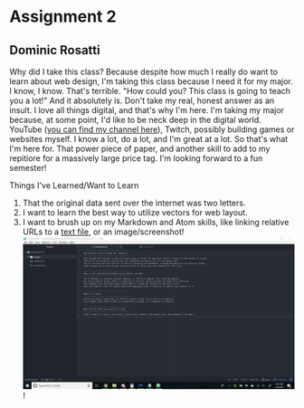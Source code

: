 # Assignment 2
## Dominic Rosatti

Why did I take this class? Because despite how much I really do want to learn about web design, I'm taking this class because I need it for my major.
I know, I know. That's terrible. "How could you? This class is going to teach you a lot!" And it absolutely is. Don't take my real, honest answer as an insult.
I love all things digital, and that's why I'm here. I'm taking my major because, at some point, I'd like to be neck deep in the digital world.
YouTube ([you can find my channel here](https://www.youtube.com/channel/UCRrJn2vk3nmOfRc1onvA8Gw)), Twitch, possibly building games or websites myself. I know a lot, do a lot, and I'm great at a lot. So that's what I'm here for.
That power piece of paper, and another skill to add to my repitiore for a massively large price tag. I'm looking forward to a fun semester!

Things I've Learned/Want to Learn
1. That the original data sent over the internet was two letters.
2. I want to learn the best way to utilize vectors for web layout.
3. I want to brush up on my Markdown and Atom skills, like linking relative URLs to a [text file](./responses.txt), or an image/screenshot! ![image or screenshot](./images/screenshot1.png)!
